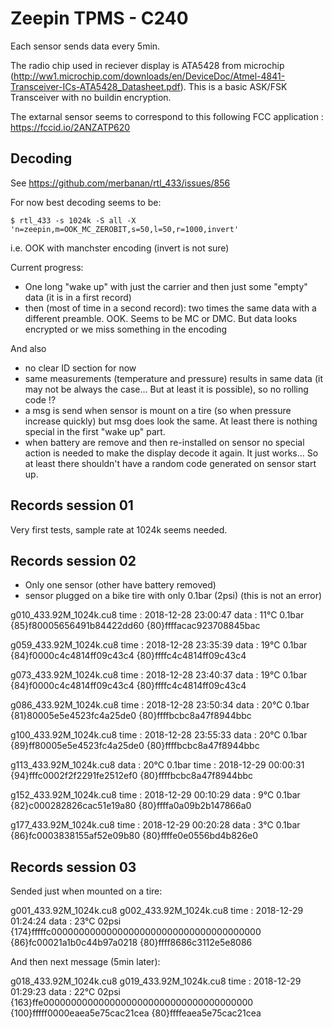 # Zeepin TPMS - C240

Each sensor sends data every 5min.

The radio chip used in reciever display is ATA5428 from microchip (http://ww1.microchip.com/downloads/en/DeviceDoc/Atmel-4841-Transceiver-ICs-ATA5428_Datasheet.pdf). This is a basic ASK/FSK Transceiver with no buildin encryption.


The extarnal sensor seems to correspond to this following FCC application : https://fccid.io/2ANZATP620


## Decoding

See https://github.com/merbanan/rtl_433/issues/856


For now best decoding seems to be: 
```
$ rtl_433 -s 1024k -S all -X 'n=zeepin,m=OOK_MC_ZEROBIT,s=50,l=50,r=1000,invert'
```
i.e. OOK with manchster encoding (invert is not sure)

Current progress:
- One long "wake up" with just the carrier and then just some "empty" data (it is in a first record)
- then (most of time in a second record): two times the same data with a different preamble. OOK. Seems to be MC or DMC. But data looks encrypted or we miss something in the encoding

And also
- no clear ID section for now
- same measurements (temperature and pressure) results in same data (it may not be always the case... But at least it is possible), so no rolling code !?
- a msg is send when sensor is mount on a tire (so when pressure increase quickly) but msg does look the same. At least there is nothing special in the first "wake up" part.
- when battery are remove and then re-installed on sensor no special action is needed to make the display decode it again. It just works... So at least there shouldn't have a random code generated on sensor start up.



## Records session 01

Very first tests, sample rate at 1024k seems needed.


## Records session 02

- Only one sensor (other have battery removed)
- sensor plugged on a bike tire with only 0.1bar (2psi) (this is not an error)

g010_433.92M_1024k.cu8
time    : 2018-12-28 23:00:47
data    : 11°C 0.1bar 
{85}f80005656491b84422dd60
{80}ffffacac923708845bac

g059_433.92M_1024k.cu8
time      : 2018-12-28 23:35:39
data     : 19°C 0.1bar
{84}f0000c4c4814ff09c43c4
{80}ffffc4c4814ff09c43c4

g073_433.92M_1024k.cu8
time      : 2018-12-28 23:40:37
data      : 19°C 0.1bar
{84}f0000c4c4814ff09c43c4
{80}ffffc4c4814ff09c43c4

g086_433.92M_1024k.cu8
time      : 2018-12-28 23:50:34
data      : 20°C 0.1bar
{81}80005e5e4523fc4a25de0
{80}ffffbcbc8a47f8944bbc

g100_433.92M_1024k.cu8
time      : 2018-12-28 23:55:33
data      : 20°C 0.1bar
{89}ff80005e5e4523fc4a25de0
{80}ffffbcbc8a47f8944bbc

g113_433.92M_1024k.cu8
data      : 20°C 0.1bar
time      : 2018-12-29 00:00:31
{94}fffc0002f2f2291fe2512ef0
{80}ffffbcbc8a47f8944bbc

g152_433.92M_1024k.cu8
time      : 2018-12-29 00:10:29
data      :  9°C 0.1bar
{82}c000282826cac51e19a80
{80}ffffa0a09b2b147866a0

g177_433.92M_1024k.cu8
time      : 2018-12-29 00:20:28
data      :  3°C 0.1bar
{86}fc0003838155af52e09b80
{80}ffffe0e0556bd4b826e0




## Records session 03

Sended just when mounted on a tire:

g001_433.92M_1024k.cu8
g002_433.92M_1024k.cu8
time      : 2018-12-29 01:24:24
data      : 23°C 02psi
{174}fffffc00000000000000000000000000000000000000
{86}fc00021a1b0c44b97a0218
{80}ffff8686c3112e5e8086


And then next message (5min later):

g018_433.92M_1024k.cu8
g019_433.92M_1024k.cu8
time      : 2018-12-29 01:29:23
data      : 22°C 02psi
{163}ffe00000000000000000000000000000000000000
{100}fffff0000eaea5e75cac21cea
{80}ffffeaea5e75cac21cea
